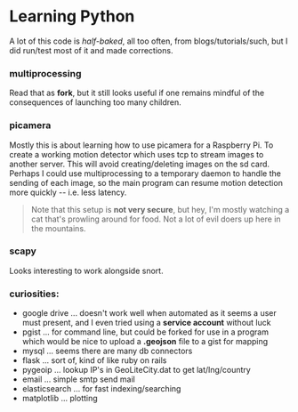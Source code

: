 Learning Python
===============

A lot of this code is *half-baked*, all too often, from blogs/tutorials/such,
but I did run/test most of it and made corrections.

### multiprocessing

Read that as **fork**, but it still looks useful if one remains
mindful of the consequences of launching too many children.

### picamera

Mostly this is about learning how to use picamera for a Raspberry Pi. 
To create a working motion detector which uses tcp to stream images to another server.
This will avoid creating/deleting images on the sd card.  Perhaps I could
use multiprocessing to a temporary daemon to handle the sending of each
image, so the main program can resume motion detection more quickly -- i.e.
less latency.

> Note that this setup is **not very secure**, but hey, I'm mostly watching 
a cat that's prowling around for food.  Not a lot of evil doers up here in 
the mountains.

### scapy

Looks interesting to work alongside snort.

### curiosities:

* google drive ... doesn't work well when automated as it seems a user must present, and I even tried using a **service account** without luck
* pgist ... for command line, but could be forked for use in a program which would be nice to upload a **.geojson** file to a gist for mapping
* mysql ... seems there are many db connectors
* flask ... sort of, kind of like ruby on rails
* pygeoip ... lookup IP's in GeoLiteCity.dat to get lat/lng/country
* email ... simple smtp send mail
* elasticsearch ... for fast indexing/searching
* matplotlib ... plotting
